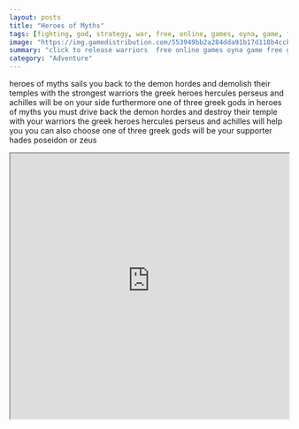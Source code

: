 ```yaml
---
layout: posts
title: "Heroes of Myths"
tags: [fighting, god, strategy, war, free, online, games, oyna, game, free, games, play, play, games]
image: "https://img.gamedistribution.com/553949bb2a284dda91b17d118b4ccb17.jpg"
summary: "click to release warriors  free online games oyna game free games play play games"
category: "Adventure"
---
```


heroes of myths sails you back to the demon hordes and demolish their temples with the strongest warriors the greek heroes hercules perseus and achilles will be on your side furthermore one of three greek gods in heroes of myths you must drive back the demon hordes and destroy their temple with your warriors the greek heroes hercules perseus and achilles will help you you can also choose one of three greek gods will be your supporter hades poseidon or zeus

<iframe width="100%" height="480px;" src="https://html5.gamedistribution.com/553949bb2a284dda91b17d118b4ccb17/"></iframe>